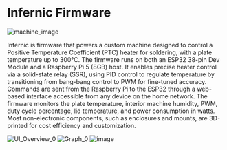 # Infernic Firmware

![machine_image](https://github.com/user-attachments/assets/b3163748-d6a7-42bf-ac57-e4a549a5c4b1)


Infernic is firmware that powers a custom machine designed to control a Positive Temperature Coefficient (PTC) heater for soldering, with a plate temperature up to 300°C. The firmware runs on both an ESP32 38-pin Dev Module and a Raspberry Pi 5 (8GB) host. It enables precise heater control via a solid-state relay (SSR), using PID control to regulate temperature by transitioning from bang-bang control to PWM for fine-tuned accuracy. Commands are sent from the Raspberry Pi to the ESP32 through a web-based interface accessible from any device on the home network. The firmware monitors the plate temperature, interior machine humidity, PWM, duty cycle percentage, lid temperature, and power consumption in watts. Most non-electronic components, such as enclosures and mounts, are 3D-printed for cost efficiency and customization.


![UI_Overview_0](https://github.com/user-attachments/assets/e27dff51-dc92-4ef9-83ca-542a02f88137)
![Graph_0](https://github.com/user-attachments/assets/2a2af5fd-e34a-47b4-8e9b-3e688015c1dc)
![image](https://github.com/user-attachments/assets/7553fddc-2176-4e5e-a4dc-e63f74dac3bf)
